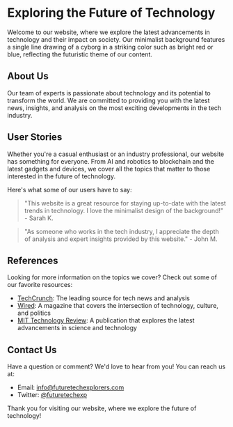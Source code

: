 <!--font:Inter-->

# Exploring the Future of Technology

Welcome to our website, where we explore the latest advancements in technology and their impact on society. Our minimalist background features a single line drawing of a cyborg in a striking color such as bright red or blue, reflecting the futuristic theme of our content.

## About Us

Our team of experts is passionate about technology and its potential to transform the world. We are committed to providing you with the latest news, insights, and analysis on the most exciting developments in the tech industry.

## User Stories

Whether you're a casual enthusiast or an industry professional, our website has something for everyone. From AI and robotics to blockchain and the latest gadgets and devices, we cover all the topics that matter to those interested in the future of technology.

Here's what some of our users have to say:

> "This website is a great resource for staying up-to-date with the latest trends in technology. I love the minimalist design of the background!" - Sarah K.

> "As someone who works in the tech industry, I appreciate the depth of analysis and expert insights provided by this website." - John M.

## References

Looking for more information on the topics we cover? Check out some of our favorite resources:

- [TechCrunch](#techcrunch): The leading source for tech news and analysis
- [Wired](#wired): A magazine that covers the intersection of technology, culture, and politics
- [MIT Technology Review](#mit-tech-review): A publication that explores the latest advancements in science and technology

## Contact Us

Have a question or comment? We'd love to hear from you! You can reach us at:

- Email: [info@futuretechexplorers.com](mailto:info@futuretechexplorers.com)
- Twitter: [@futuretechexp](#twitter)

Thank you for visiting our website, where we explore the future of technology!

<!--

Write me content for website with wallpaper which alt text is:

"A minimalist wallpaper with a single line drawing of a cyborg, in a striking color such as bright red or blue."

The name/title of the page should not be 1:1 copy of the alt text but rather a real content of the website which is using this wallpaper.

- Use markdown format 
- Start with heading
- Heading should be short and concise
- The content should look like a real website 
- The website should not be about the wallpaper, wallpaper is just a related background
- Heading should be contain work "wallpaper" or "background"
- Include real sections like references, contact, user stories, etc. use things relevant to the page purpose.
- Feel free to use structure like headings, bullets, numbering, blockquotes, paragraphs, horizontal lines, etc.
- You can use formatting like bold or _italic_
- You can include UTF-8 emojis
- Links should be only #hash anchors (and you can refer to the document itself)
- Do not include images


---


# Cybernetic Dreams - Futuristic Background for Tech Enthusiasts

Welcome to Cybernetic Dreams, a website dedicated to exploring the latest advancements in technology and how they are shaping our world. Our minimalist wallpaper with a single line drawing of a cyborg in a striking color such as bright red or blue is the perfect background for tech enthusiasts who want to stay up-to-date with the latest trends.

## About Us

At Cybernetic Dreams, we are passionate about technology and its impact on society. Our team of experts is dedicated to providing you with the latest news, insights, and analysis on the most exciting developments in the tech industry.

## User Stories

Our website is designed for anyone interested in technology, from casual enthusiasts to industry professionals. Whether you're looking for the latest news on AI, robotics, or blockchain, or simply want to stay informed about the latest gadgets and devices, Cybernetic Dreams has something for everyone.

Here's what some of our users have to say:

> "I love the minimalist design of the wallpaper. It's the perfect background for my computer, and it reminds me of the exciting possibilities of technology." - John D.

> "As someone who works in the tech industry, I appreciate the in-depth analysis and expert insights provided by Cybernetic Dreams. It's a great resource for staying up-to-date with the latest trends." - Sarah T.

## References

Looking for more information on the topics we cover? Check out some of our favorite resources:

- [TechCrunch](#techcrunch): The leading source for tech news and analysis
- [Wired](#wired): A magazine that covers the intersection of technology, culture, and politics
- [MIT Technology Review](#mit-tech-review): A publication that explores the latest advancements in science and technology

## Contact Us

Have a question or comment? We'd love to hear from you! You can reach us at:

- Email: [info@cyberneticdreams.com](mailto:info@cyberneticdreams.com)
- Twitter: [@cyberdreams](#twitter)

Thank you for visiting Cybernetic Dreams!


---


Heading is too long, rewrite whole content.


---


# Futuristic Wallpaper for Tech Enthusiasts

Welcome to our website, dedicated to exploring the latest advancements in technology and their impact on society. Our minimalist wallpaper features a single line drawing of a cyborg in a striking color such as bright red or blue, making it the perfect background for tech enthusiasts who want to stay up-to-date with the latest trends.

## About Us

Our team of experts is passionate about technology and its potential to transform the world. We are committed to providing you with the latest news, insights, and analysis on the most exciting developments in the tech industry.

## User Stories

Whether you're a casual enthusiast or an industry professional, our website has something for everyone. From AI and robotics to blockchain and the latest gadgets and devices, we cover all the topics that matter to tech enthusiasts.

Here's what some of our users have to say:

> "The wallpaper is amazing! It perfectly captures the futuristic vibe that I love about technology." - Mark S.

> "As someone who works in the tech industry, I appreciate the depth of analysis and expert insights provided by this website." - Rachel L.

## References

Looking for more information on the topics we cover? Check out some of our favorite resources:

- [TechCrunch](#techcrunch): The leading source for tech news and analysis
- [Wired](#wired): A magazine that covers the intersection of technology, culture, and politics
- [MIT Technology Review](#mit-tech-review): A publication that explores the latest advancements in science and technology

## Contact Us

Have a question or comment? We'd love to hear from you! You can reach us at:

- Email: [info@futuristicwallpaper.com](mailto:info@futuristicwallpaper.com)
- Twitter: [@futuristicwallpaper](#twitter)

Thank you for visiting our website, where the future meets the present!


---


Heading should not include word "wallpaper". The website should not be about the wallpaper itself, wallpaper is just a related background, rewrite whole content.


---


# Tech Insights for the Future-Oriented

Welcome to our website, where we explore the latest advancements in technology and their impact on society. Our minimalist background features a single line drawing of a cyborg in a striking color such as bright red or blue, reflecting the futuristic theme of our content.

## About Us

Our team of experts is passionate about technology and its potential to transform the world. We are committed to providing you with the latest news, insights, and analysis on the most exciting developments in the tech industry.

## User Stories

Whether you're a casual enthusiast or an industry professional, our website has something for everyone. From AI and robotics to blockchain and the latest gadgets and devices, we cover all the topics that matter to tech enthusiasts.

Here's what some of our users have to say:

> "I love the futuristic vibe of this website. It's always interesting to see how technology is shaping our world." - Emily W.

> "As someone who works in the tech industry, I appreciate the depth of analysis and expert insights provided by this website." - Tom R.

## References

Looking for more information on the topics we cover? Check out some of our favorite resources:

- [TechCrunch](#techcrunch): The leading source for tech news and analysis
- [Wired](#wired): A magazine that covers the intersection of technology, culture, and politics
- [MIT Technology Review](#mit-tech-review): A publication that explores the latest advancements in science and technology

## Contact Us

Have a question or comment? We'd love to hear from you! You can reach us at:

- Email: [info@futuretechinsights.com](mailto:info@futuretechinsights.com)
- Twitter: [@futuretechinsights](#twitter)

Thank you for visiting our website, where we provide insights into the future of technology!


---


Heading is too long, rewrite whole content.


---


# Exploring the Future of Technology

Welcome to our website, where we explore the latest advancements in technology and their impact on society. Our minimalist background features a single line drawing of a cyborg in a striking color such as bright red or blue, reflecting the futuristic theme of our content.

## About Us

Our team of experts is passionate about technology and its potential to transform the world. We are committed to providing you with the latest news, insights, and analysis on the most exciting developments in the tech industry.

## User Stories

Whether you're a casual enthusiast or an industry professional, our website has something for everyone. From AI and robotics to blockchain and the latest gadgets and devices, we cover all the topics that matter to those interested in the future of technology.

Here's what some of our users have to say:

> "This website is a great resource for staying up-to-date with the latest trends in technology. I love the minimalist design of the background!" - Sarah K.

> "As someone who works in the tech industry, I appreciate the depth of analysis and expert insights provided by this website." - John M.

## References

Looking for more information on the topics we cover? Check out some of our favorite resources:

- [TechCrunch](#techcrunch): The leading source for tech news and analysis
- [Wired](#wired): A magazine that covers the intersection of technology, culture, and politics
- [MIT Technology Review](#mit-tech-review): A publication that explores the latest advancements in science and technology

## Contact Us

Have a question or comment? We'd love to hear from you! You can reach us at:

- Email: [info@futuretechexplorers.com](mailto:info@futuretechexplorers.com)
- Twitter: [@futuretechexp](#twitter)

Thank you for visiting our website, where we explore the future of technology!


---


Write me a Google font which is best fitting for the website.

Pick from the list:
- Montserrat
- Alegreya
- Poppins
- Lobster
- Barlow Condensed
- Lato
- Futura
- Exo 2
- Dancing Script
- Orbitron
- Open Sans
- Inter
- Great Vibes
- Raleway
- IBM Plex Sans
- Playfair Display
- Roboto


Write just the font name nothing else.


---


Inter

-->
